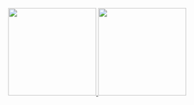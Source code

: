 <div>
<a href="https://github.com/LucasKaiky">
<img height="180em" src="https://github-readme-stats.vercel.app/api/top-langs/?username=LucasKaiky&layout=compact&langs_count=5&theme=dracula"/>
<img height="180em" src="https://github-readme-stats.vercel.app/api?username=LucasKaiky&show_icons=true&theme=dracula&include_all_commits=true&count_private=true"/>
</div>

<!---
LucasKaiky/LucasKaiky is a ✨ special ✨ repository because its `README.md` (this file) appears on your GitHub profile.
You can click the Preview link to take a look at your changes.
--->
